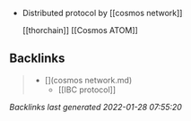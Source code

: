 - Distributed protocol by [[cosmos network]]
  
  [[thorchain]]
  [[Cosmos ATOM]]
## Backlinks

> - [](cosmos network.md)
>   - [[IBC protocol]]

_Backlinks last generated 2022-01-28 07:55:20_